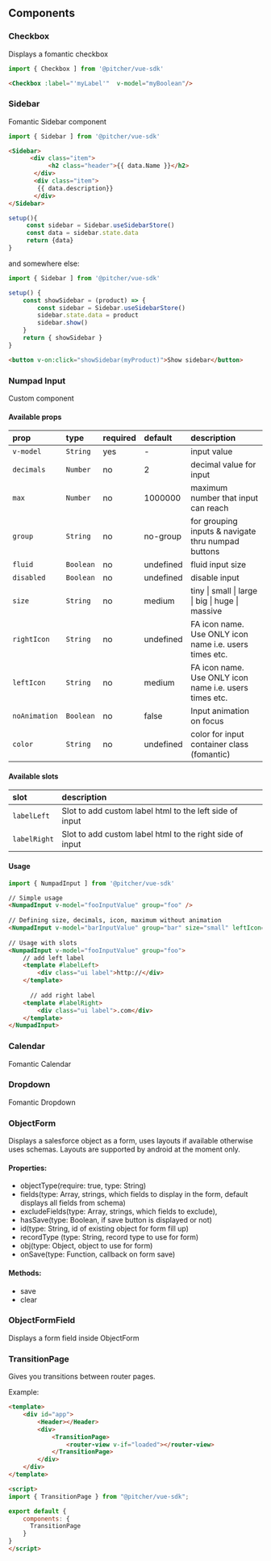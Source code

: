 

## Components

### Checkbox

Displays a fomantic checkbox
```javascript
import { Checkbox ] from '@pitcher/vue-sdk'
```

```html
<Checkbox :label="'myLabel'"  v-model="myBoolean"/>
```

### Sidebar

Fomantic Sidebar component

```javascript
import { Sidebar ] from '@pitcher/vue-sdk'
```
```html
<Sidebar>
      <div class="item">
           <h2 class="header">{{ data.Name }}</h2>
       </div>
       <div class="item">
        {{ data.description}}
       </div>
</Sidebar>
```

```javascript
setup(){
     const sidebar = Sidebar.useSidebarStore()
     const data = sidebar.state.data
     return {data}
}
```

and somewhere else:

```javascript
import { Sidebar ] from '@pitcher/vue-sdk'

setup() {
    const showSidebar = (product) => {
        const sidebar = Sidebar.useSidebarStore()
        sidebar.state.data = product
        sidebar.show()
    }
    return { showSidebar }
}
```

```html
<button v-on:click="showSidebar(myProduct)">Show sidebar</button>
```

### Numpad Input
Custom component
#### Available props
| prop | type | required | default | description |
| :--- | :--- | :--- | :--- | :--- |
| `v-model` | `String` | yes | - | input value
| `decimals` | `Number` | no | 2 | decimal value for input
| `max` | `Number` | no | 1000000 | maximum number that input can reach
| `group` | `String` | no | no-group | for grouping inputs & navigate thru numpad buttons
| `fluid` | `Boolean` | no | undefined | fluid input size
| `disabled` | `Boolean` | no | undefined | disable input
| `size` | `String` | no | medium | tiny \| small \| large \| big \| huge \| massive 
| `rightIcon` | `String` | no | undefined | FA icon name. Use ONLY icon name i.e. users times etc.
| `leftIcon` | `String` | no | medium | FA icon name. Use ONLY icon name i.e. users times etc.
| `noAnimation` | `Boolean` | no | false | Input animation on focus
| `color` | `String` | no | undefined | color for input container class (fomantic)

#### Available slots
| slot | description |
| :--- | :--- |
| `labelLeft` | Slot to add custom label html to the left side of input
| `labelRight` | Slot to add custom label html to the right side of input


#### Usage

```javascript
import { NumpadInput ] from '@pitcher/vue-sdk'
```

```html
// Simple usage
<NumpadInput v-model="fooInputValue" group="foo" />
 
// Defining size, decimals, icon, maximum without animation
<NumpadInput v-model="barInputValue" group="bar" size="small" leftIcon="search" :decimals="0" :max="100" noAnimation />
 
// Usage with slots
<NumpadInput v-model="fooInputValue" group="foo">
    // add left label
    <template #labelLeft>
        <div class="ui label">http://</div>
    </template>
      
      // add right label
    <template #labelRight>
        <div class="ui label">.com</div>
    </template>
</NumpadInput>
```


### Calendar

Fomantic Calendar 

### Dropdown

Fomantic Dropdown

### ObjectForm

Displays a salesforce object as a form, uses layouts if available otherwise uses schemas. Layouts are supported by android at the moment only. 

#### Properties:
- objectType(require: true, type: String)
- fields(type: Array, strings, which fields to display in the form, default displays all fields from schema)
- excludeFields(type: Array, strings, which fields to exclude),
- hasSave(type: Boolean, if save button is displayed or not)
- id(type: String, id of existing object for form fill up)
- recordType (type: String, record type to use for form)
- obj(type: Object, object to use for form)
- onSave(type: Function, callback on form save)

#### Methods:

- save
- clear


### ObjectFormField

Displays a form field inside ObjectForm


### TransitionPage

Gives you transitions between router pages.
 
Example: 
```html
<template>
    <div id="app">
        <Header></Header>
        <div>
            <TransitionPage>
                <router-view v-if="loaded"></router-view>
            </TransitionPage>
        </div>
    </div>
</template> 

<script>
import { TransitionPage } from "@pitcher/vue-sdk";

export default {
    components: {
      TransitionPage
    }
}
</script>
```

